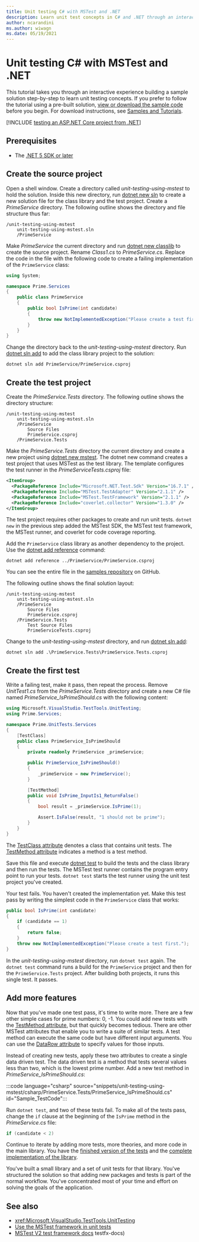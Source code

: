 ```yaml
---
title: Unit testing C# with MSTest and .NET
description: Learn unit test concepts in C# and .NET through an interactive experience building a sample solution step-by-step using dotnet test and MSTest.
author: ncarandini
ms.author: wiwagn
ms.date: 05/19/2021
---
```

# Unit testing C# with MSTest and .NET

This tutorial takes you through an interactive experience building a sample solution step-by-step to learn unit testing concepts. If you prefer to follow the tutorial using a pre-built solution, [view or download the sample code](https://github.com/dotnet/samples/blob/main/core/getting-started/unit-testing-using-mstest/) before you begin. For download instructions, see [Samples and Tutorials](../../samples-and-tutorials/index.md#view-and-download-samples).

[!INCLUDE [testing an ASP.NET Core project from .NET](../../../includes/core-testing-note-aspnet.md)]

## Prerequisites

* The [.NET 5 SDK or later](https://dotnet.microsoft.com/download)

## Create the source project

Open a shell window. Create a directory called *unit-testing-using-mstest* to hold the solution. Inside this new directory, run [dotnet new sln](../tools/dotnet-new.md) to create a new solution file for the class library and the test project. Create a *PrimeService* directory. The following outline shows the directory and file structure thus far:

```console
/unit-testing-using-mstest
    unit-testing-using-mstest.sln
    /PrimeService
```

Make *PrimeService* the current directory and run [dotnet new classlib](../tools/dotnet-new.md) to create the source project. Rename *Class1.cs* to *PrimeService.cs*. Replace the code in the file with the following code to create a failing implementation of the `PrimeService` class:

```csharp
using System;

namespace Prime.Services
{
    public class PrimeService
    {
        public bool IsPrime(int candidate)
        {
            throw new NotImplementedException("Please create a test first.");
        }
    }
}
```

Change the directory back to the *unit-testing-using-mstest* directory. Run [dotnet sln add](../tools/dotnet-sln.md) to add the class library project to the solution:

```dotnetcli
dotnet sln add PrimeService/PrimeService.csproj
```

## Create the test project

Create the *PrimeService.Tests* directory. The following outline shows the directory structure:

```console
/unit-testing-using-mstest
    unit-testing-using-mstest.sln
    /PrimeService
        Source Files
        PrimeService.csproj
    /PrimeService.Tests
```

Make the *PrimeService.Tests* directory the current directory and create a new project using [dotnet new mstest](../tools/dotnet-new.md). The dotnet new command creates a test project that uses MSTest as the test library. The template configures the test runner in the *PrimeServiceTests.csproj* file:

```xml
<ItemGroup>
  <PackageReference Include="Microsoft.NET.Test.Sdk" Version="16.7.1" />
  <PackageReference Include="MSTest.TestAdapter" Version="2.1.1" />
  <PackageReference Include="MSTest.TestFramework" Version="2.1.1" />
  <PackageReference Include="coverlet.collector" Version="1.3.0" />
</ItemGroup>
```

The test project requires other packages to create and run unit tests. `dotnet new` in the previous step added the MSTest SDK, the MSTest test framework, the MSTest runner, and coverlet for code coverage reporting.

Add the `PrimeService` class library as another dependency to the project. Use the [dotnet add reference](../tools/dotnet-add-reference.md) command:

```dotnetcli
dotnet add reference ../PrimeService/PrimeService.csproj
```

You can see the entire file in the [samples repository](https://github.com/dotnet/samples/blob/main/core/getting-started/unit-testing-using-mstest/PrimeService.Tests/PrimeService.Tests.csproj) on GitHub.

The following outline shows the final solution layout:

```console
/unit-testing-using-mstest
    unit-testing-using-mstest.sln
    /PrimeService
        Source Files
        PrimeService.csproj
    /PrimeService.Tests
        Test Source Files
        PrimeServiceTests.csproj
```

Change to the *unit-testing-using-mstest* directory, and run [dotnet sln add](../tools/dotnet-sln.md):

```dotnetcli
dotnet sln add .\PrimeService.Tests\PrimeService.Tests.csproj
```

## Create the first test

Write a failing test, make it pass, then repeat the process. Remove *UnitTest1.cs* from the *PrimeService.Tests* directory and create a new C# file named *PrimeService_IsPrimeShould.cs* with the following content:

```csharp
using Microsoft.VisualStudio.TestTools.UnitTesting;
using Prime.Services;

namespace Prime.UnitTests.Services
{
    [TestClass]
    public class PrimeService_IsPrimeShould
    {
        private readonly PrimeService _primeService;

        public PrimeService_IsPrimeShould()
        {
            _primeService = new PrimeService();
        }

        [TestMethod]
        public void IsPrime_InputIs1_ReturnFalse()
        {
            bool result = _primeService.IsPrime(1);

            Assert.IsFalse(result, "1 should not be prime");
        }
    }
}
```

The [TestClass attribute](xref:Microsoft.VisualStudio.TestTools.UnitTesting.TestClassAttribute) denotes a class that contains unit tests. The [TestMethod attribute](xref:Microsoft.VisualStudio.TestTools.UnitTesting.TestMethodAttribute) indicates a method is a test method.

Save this file and execute [dotnet test](../tools/dotnet-test.md) to build the tests and the class library and then run the tests. The MSTest test runner contains the program entry point to run your tests. `dotnet test` starts the test runner using the unit test project you've created.

Your test fails. You haven't created the implementation yet. Make this test pass by writing the simplest code in the `PrimeService` class that works:

```csharp
public bool IsPrime(int candidate)
{
    if (candidate == 1)
    {
        return false;
    }
    throw new NotImplementedException("Please create a test first.");
}
```

In the *unit-testing-using-mstest* directory, run `dotnet test` again. The `dotnet test` command runs a build for the `PrimeService` project and then for the `PrimeService.Tests` project. After building both projects, it runs this single test. It passes.

## Add more features

Now that you've made one test pass, it's time to write more. There are a few other simple cases for prime numbers: 0, -1. You could add new tests with the [TestMethod attribute](xref:Microsoft.VisualStudio.TestTools.UnitTesting.TestMethodAttribute), but that quickly becomes tedious. There are other MSTest attributes that enable you to write a suite of similar tests. A test method can execute the same code but have different input arguments. You can use the [DataRow attribute](xref:Microsoft.VisualStudio.TestTools.UnitTesting.DataRowAttribute) to specify values for those inputs.

Instead of creating new tests, apply these two attributes to create a single data driven test. The data driven test is a method that tests several values less than two, which is the lowest prime number. Add a new test method in *PrimeService_IsPrimeShould.cs*:

:::code language="csharp" source="snippets/unit-testing-using-mstest/csharp/PrimeService.Tests/PrimeService_IsPrimeShould.cs" id="Sample_TestCode":::

Run `dotnet test`, and two of these tests fail. To make all of the tests pass, change the `if` clause at the beginning of the `IsPrime` method in the *PrimeService.cs* file:

```csharp
if (candidate < 2)
```

Continue to iterate by adding more tests, more theories, and more code in the main library. You have the [finished version of the tests](https://github.com/dotnet/samples/blob/main/core/getting-started/unit-testing-using-mstest/PrimeService.Tests/PrimeService_IsPrimeShould.cs) and the [complete implementation of the library](https://github.com/dotnet/samples/blob/main/core/getting-started/unit-testing-using-mstest/PrimeService/PrimeService.cs).

You've built a small library and a set of unit tests for that library. You've structured the solution so that adding new packages and tests is part of the normal workflow. You've concentrated most of your time and effort on solving the goals of the application.

## See also

- <xref:Microsoft.VisualStudio.TestTools.UnitTesting>
- [Use the MSTest framework in unit tests](/visualstudio/test/using-microsoft-visualstudio-testtools-unittesting-members-in-unit-tests)
- [MSTest V2 test framework docs](https://github.com/Microsoft/testfx-docs)
testfx-docs)
